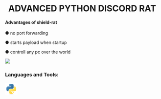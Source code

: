 <h1 align="center">ADVANCED PYTHON DISCORD RAT</h1>


<h4>Advantages of shield-rat</h4>
<p>● no port forwarding</p>
<p>● starts payload when startup</p>
<p>● controll any pc over the world</p>

<img src="https://bshare.facts99.repl.co/static/files/proof.PNG"></img>
<h3 align="left">Languages and Tools:</h3>
<p align="left"> <a href="https://www.python.org" target="_blank"> <img src="https://raw.githubusercontent.com/devicons/devicon/master/icons/python/python-original.svg" alt="python" width="40" height="40"/> </a> </p>
